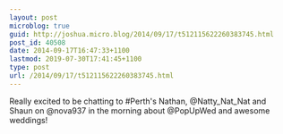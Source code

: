 ```yaml
---
layout: post
microblog: true
guid: http://joshua.micro.blog/2014/09/17/t512115622260383745.html
post_id: 40508
date: 2014-09-17T16:47:33+1100
lastmod: 2019-07-30T17:41:45+1100
type: post
url: /2014/09/17/t512115622260383745.html
---
```

Really excited to be chatting to #Perth's Nathan, @Natty_Nat_Nat and Shaun on @nova937 in the morning about @PopUpWed and awesome weddings!
